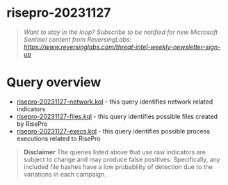 # risepro-20231127

> *Want to stay in the loop? Subscribe to be notified for new Microsoft Sentinel content from ReversingLabs: https://www.reversinglabs.com/threat-intel-weekly-newsletter-sign-up*

# Query overview
* [risepro-20231127-network.kql](./risepro-20231127-network.kql) - this query identifies network related indicators
* [risepro-20231127-files.kql](./risepro-20231127-files.kql) - this query identifies possible files created by RisePro
* [risepro-20231127-execs.kql](./risepro-20231127-execs.kql) - this query identifies possible process executions related to RisePro

> **Disclaimer**
> The queries listed above that use raw indicators are subject to change and may produce false positives. Specifically, any included file hashes have a low probability of detection due to the variations in each campaign. 